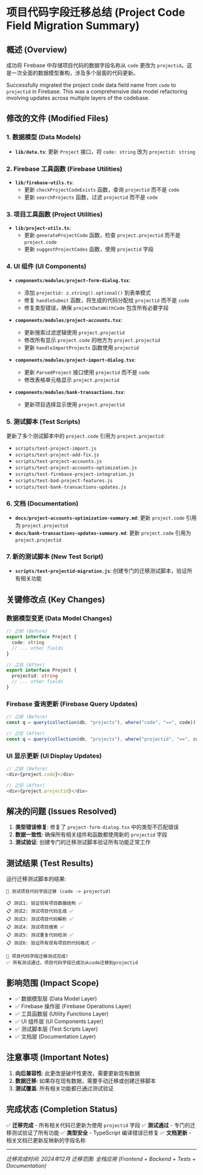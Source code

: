 # 项目代码字段迁移总结 (Project Code Field Migration Summary)

## 概述 (Overview)

成功将 Firebase 中存储项目代码的数据字段名称从 `code` 更改为 `projectid`。这是一次全面的数据模型重构，涉及多个层面的代码更新。

Successfully migrated the project code data field name from `code` to `projectid` in Firebase. This was a comprehensive data model refactoring involving updates across multiple layers of the codebase.

## 修改的文件 (Modified Files)

### 1. 数据模型 (Data Models)
- **`lib/data.ts`**: 更新 `Project` 接口，将 `code: string` 改为 `projectid: string`

### 2. Firebase 工具函数 (Firebase Utilities)
- **`lib/firebase-utils.ts`**: 
  - 更新 `checkProjectCodeExists` 函数，查询 `projectid` 而不是 `code`
  - 更新 `searchProjects` 函数，过滤 `projectid` 而不是 `code`

### 3. 项目工具函数 (Project Utilities)
- **`lib/project-utils.ts`**: 
  - 更新 `generateProjectCode` 函数，检查 `project.projectid` 而不是 `project.code`
  - 更新 `suggestProjectCodes` 函数，使用 `projectid` 字段

### 4. UI 组件 (UI Components)
- **`components/modules/project-form-dialog.tsx`**: 
  - 添加 `projectid: z.string().optional()` 到表单模式
  - 修复 `handleSubmit` 函数，将生成的代码分配给 `projectid` 而不是 `code`
  - 修复类型错误，确保 `projectDataWithCode` 包含所有必要字段

- **`components/modules/project-accounts.tsx`**: 
  - 更新搜索过滤逻辑使用 `project.projectid`
  - 修改所有显示 `project.code` 的地方为 `project.projectid`
  - 更新 `handleImportProjects` 函数使用 `projectid`

- **`components/modules/project-import-dialog.tsx`**: 
  - 更新 `ParsedProject` 接口使用 `projectid` 而不是 `code`
  - 修改表格单元格显示 `project.projectid`

- **`components/modules/bank-transactions.tsx`**: 
  - 更新项目选择显示使用 `project.projectid`

### 5. 测试脚本 (Test Scripts)
更新了多个测试脚本中的 `project.code` 引用为 `project.projectid`:
- `scripts/test-project-import.js`
- `scripts/test-project-add-fix.js`
- `scripts/test-project-accounts.js`
- `scripts/test-project-accounts-optimization.js`
- `scripts/test-firebase-project-integration.js`
- `scripts/test-bod-project-features.js`
- `scripts/test-bank-transactions-updates.js`

### 6. 文档 (Documentation)
- **`docs/project-accounts-optimization-summary.md`**: 更新 `project.code` 引用为 `project.projectid`
- **`docs/bank-transactions-updates-summary.md`**: 更新 `project.code` 引用为 `project.projectid`

### 7. 新的测试脚本 (New Test Script)
- **`scripts/test-projectid-migration.js`**: 创建专门的迁移测试脚本，验证所有相关功能

## 关键修改点 (Key Changes)

### 数据模型变更 (Data Model Changes)
```typescript
// 之前 (Before)
export interface Project {
  code: string
  // ... other fields
}

// 之后 (After)
export interface Project {
  projectid: string
  // ... other fields
}
```

### Firebase 查询更新 (Firebase Query Updates)
```typescript
// 之前 (Before)
const q = query(collection(db, "projects"), where("code", "==", code))

// 之后 (After)
const q = query(collection(db, "projects"), where("projectid", "==", code))
```

### UI 显示更新 (UI Display Updates)
```typescript
// 之前 (Before)
<div>{project.code}</div>

// 之后 (After)
<div>{project.projectid}</div>
```

## 解决的问题 (Issues Resolved)

1. **类型错误修复**: 修复了 `project-form-dialog.tsx` 中的类型不匹配错误
2. **数据一致性**: 确保所有相关组件和函数都使用新的 `projectid` 字段
3. **测试验证**: 创建专门的迁移测试脚本验证所有功能正常工作

## 测试结果 (Test Results)

运行迁移测试脚本的结果:
```
🧪 测试项目代码字段迁移 (code -> projectid)

📋 测试1: 验证现有项目数据结构 ✅
📋 测试2: 测试项目代码生成 ✅
📋 测试3: 测试项目代码解析 ✅
📋 测试4: 测试项目搜索 ✅
📋 测试5: 测试重复代码检测 ✅
📋 测试6: 验证所有现有项目的代码格式 ✅

🎉 项目代码字段迁移测试完成!
✅ 所有测试通过，项目代码字段已成功从code迁移到projectid
```

## 影响范围 (Impact Scope)

- ✅ 数据模型层 (Data Model Layer)
- ✅ Firebase 操作层 (Firebase Operations Layer)
- ✅ 工具函数层 (Utility Functions Layer)
- ✅ UI 组件层 (UI Components Layer)
- ✅ 测试脚本层 (Test Scripts Layer)
- ✅ 文档层 (Documentation Layer)

## 注意事项 (Important Notes)

1. **向后兼容性**: 此更改是破坏性更改，需要更新现有数据
2. **数据迁移**: 如果存在现有数据，需要手动迁移或创建迁移脚本
3. **测试覆盖**: 所有相关功能都已通过测试验证

## 完成状态 (Completion Status)

✅ **迁移完成** - 所有相关代码已更新为使用 `projectid` 字段
✅ **测试通过** - 专门的迁移测试验证了所有功能
✅ **类型安全** - TypeScript 编译错误已修复
✅ **文档更新** - 相关文档已更新反映新的字段名称

---

*迁移完成时间: 2024年12月*
*迁移范围: 全栈应用 (Frontend + Backend + Tests + Documentation)* 